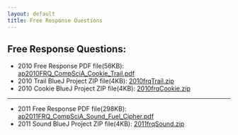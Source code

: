 ```yaml
---
layout: default
title: Free Response Questions
---
```

## Free Response Questions:

+ 2010 Free Response PDF file(56KB): [ap2010FRQ_CompSciA_Cookie_Trail.pdf](/apcompsci3/assets/ap2010FRQ_CompSciA_Cookie_Trail.pdf)
+ 2010 Trail BlueJ Project ZIP file(4KB): [2010frqTrail.zip](/apcompsci3/assets/2010frqTrail.pdf)
+ 2010 Cookie BlueJ Project ZIP file(4KB): [2010frqCookie.zip](/apcompsci3/assets/2010frqCookie.pdf)

---

+ 2011 Free Response PDF file(298KB): [ap2011FRQ_CompSciA_Sound_Fuel_Cipher.pdf](/apcompsci3/assets/ap2011FRQ_CompSciA_Sound_Fuel_Cipher.pdf)
+ 2011 Sound BlueJ Project ZIP file(4KB): [2011frqSound.zip](/apcompsci3/assets/2011frqSound.pdf)

